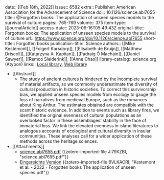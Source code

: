 date:: [[Feb 18th, 2022]]
issue:: 6582
extra:: Publisher: American Association for the Advancement of Science
doi:: 10.1126/science.abl7655
title:: @Forgotten books: The application of unseen species models to the survival of culture
pages:: 765-769
volume:: 375
item-type:: [[journalArticle]]
access-date:: 2023-06-16T05:49:43Z
original-title:: Forgotten books: The application of unseen species models to the survival of culture
url:: https://www.science.org/doi/10.1126/science.abl7655
short-title:: Forgotten books
publication-title:: Science
authors:: [[Mike Kestemont]], [[Folgert Karsdorp]], [[Elisabeth de Bruijn]], [[Matthew Driscoll]], [[Katarzyna A. Kapitan]], [[Pádraig Ó Macháin]], [[Daniel Sawyer]], [[Remco Sleiderink]], [[Anne Chao]]
library-catalog:: science.org (Atypon)
links:: [Local library](zotero://select/groups/2386895/items/4RN9NAZ7), [Web library](https://www.zotero.org/groups/2386895/items/4RN9NAZ7)

- [[Abstract]]
	- The study of ancient cultures is hindered by the incomplete survival of material artifacts, so we commonly underestimate the diversity of cultural production in historic societies. To correct this survivorship bias, we applied unseen species models from ecology to gauge the loss of narratives from medieval Europe, such as the romances about King Arthur. The estimates obtained are compatible with the scant historic evidence. In addition to events such as library fires, we identified the original evenness of cultural populations as an overlooked factor in these assemblages’ stability in the face of immaterial loss. We link the elevated evenness in island literatures to analogous accounts of ecological and cultural diversity in insular communities. These analyses call for a wider application of these methods across the heritage sciences.
- [[Attachments]]
	- [science.abl7655.pdf](zotero://select/groups/2386895/items/JI79XZBI) {{zotero-imported-file JI79XZBI, "science.abl7655.pdf"}}
	- [Eingereichte Version](https://ora.ox.ac.uk/objects/uuid:3a462be7-d808-4267-a554-4ba199ddde72/files/rrn301190k) {{zotero-imported-file 8VLKACRI, "Kestemont et al. - 2022 - Forgotten books The application of unseen species.pdf"}}
